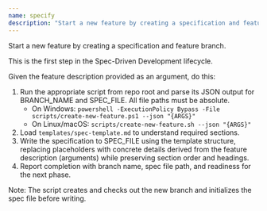 ```yaml
---
name: specify
description: "Start a new feature by creating a specification and feature branch. This is the first step in the Spec-Driven Development lifecycle."
---
```


Start a new feature by creating a specification and feature branch.

This is the first step in the Spec-Driven Development lifecycle.

Given the feature description provided as an argument, do this:

1. Run the appropriate script from repo root and parse its JSON output for BRANCH_NAME and SPEC_FILE. All file paths must be absolute.
   - On Windows: `powershell -ExecutionPolicy Bypass -File scripts/create-new-feature.ps1 --json "{ARGS}"`
   - On Linux/macOS: `scripts/create-new-feature.sh --json "{ARGS}"`
2. Load `templates/spec-template.md` to understand required sections.
3. Write the specification to SPEC_FILE using the template structure, replacing placeholders with concrete details derived from the feature description (arguments) while preserving section order and headings.
4. Report completion with branch name, spec file path, and readiness for the next phase.

Note: The script creates and checks out the new branch and initializes the spec file before writing.
